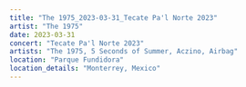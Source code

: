```yaml
---
title: "The 1975_2023-03-31_Tecate Pa'l Norte 2023"
artist: "The 1975"
date: 2023-03-31
concert: "Tecate Pa'l Norte 2023"
artists: "The 1975, 5 Seconds of Summer, Aczino, Airbag"
location: "Parque Fundidora"
location_details: "Monterrey, Mexico"
---
```

